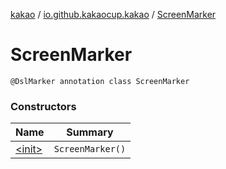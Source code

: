 [kakao](../../index.md) / [io.github.kakaocup.kakao](../index.md) / [ScreenMarker](./index.md)

# ScreenMarker

`@DslMarker annotation class ScreenMarker`

### Constructors

| Name | Summary |
|---|---|
| [&lt;init&gt;](-init-.md) | `ScreenMarker()` |
